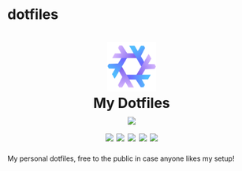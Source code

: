 # dotfiles

<h1 align="center">
   <img src="nixos-logo.png" width="100px" /> 
   <br>
      My Dotfiles
   <br>
      <img src="https://raw.githubusercontent.com/catppuccin/catppuccin/main/assets/palette/macchiato.png" width="600px" /> <br>
   <div align="center">

<div align="center">
  <img src="https://img.shields.io/github/stars/ParkerrDev/dotfiles?color=F5BDE6&labelColor=303446&style=for-the-badge&logo=starship&logoColor=F5BDE6">
  <img src="https://img.shields.io/github/repo-size/ParkerrDev/dotfiles?color=C6A0F6&labelColor=303446&style=for-the-badge&logo=github&logoColor=C6A0F6">
  <img src="https://img.shields.io/badge/NixOS-Unstable-blue?style=for-the-badge&logo=NixOS&logoColor=white&label=NixOS&labelColor=303446&color=91D7E3">
  <img src="https://img.shields.io/static/v1.svg?style=for-the-badge&label=Hyprland&message=Stable&logo=hyprland&colorA=24273A&colorB=8AADF4&logoColor=CAD3F5"/>
  <img src="https://img.shields.io/static/v1.svg?style=for-the-badge&label=License&message=MIT&colorA=313244&colorB=F5A97F&logo=unlicense&logoColor=F5A97F&"/>
<br>
</div>
</h1>

My personal dotfiles, free to the public in case anyone likes my setup!
